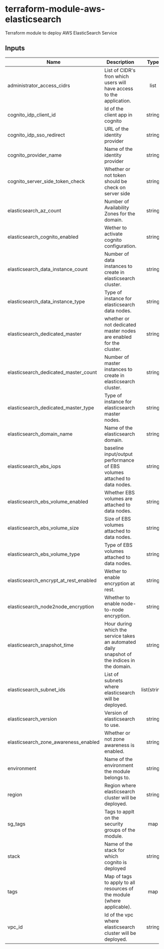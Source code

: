 # terraform-module-aws-elasticsearch

Terraform module to deploy AWS ElasticSearch Service

<!-- BEGINNING OF PRE-COMMIT-TERRAFORM DOCS HOOK -->
## Inputs

| Name | Description | Type | Default | Required |
|------|-------------|:----:|:-----:|:-----:|
| administrator\_access\_cidrs | List of CIDR's fron which users will have access to the application. | list | `[ "10.0.0.0/8", "172.16.0.0/12", "192.168.0.0/16" ]` | no |
| cognito\_idp\_client\_id | Id of the client app in cognito | string | n/a | yes |
| cognito\_idp\_sso\_redirect | URL of the identity provider | string | n/a | yes |
| cognito\_provider\_name | Name of the identity provider | string | n/a | yes |
| cognito\_server\_side\_token\_check | Whether or not token should be check on server side | string | `"true"` | no |
| elasticsearch\_az\_count | Number of Availability Zones for the domain. | string | n/a | yes |
| elasticsearch\_cognito\_enabled | Wether to activate cognito configuration. | string | `"false"` | no |
| elasticsearch\_data\_instance\_count | Number of data instances to create in elasticsearch cluster. | string | n/a | yes |
| elasticsearch\_data\_instance\_type | Type of instance for elasticsearch data nodes. | string | `"t2.small.elasticsearch"` | no |
| elasticsearch\_dedicated\_master | whether or not dedicated master nodes are enabled for the cluster. | string | `"false"` | no |
| elasticsearch\_dedicated\_master\_count | Number of master instances to create in elasticsearch cluster. | string | n/a | yes |
| elasticsearch\_dedicated\_master\_type | Type of instance for elasticsearch master nodes. | string | `"t2.small.elasticsearch"` | no |
| elasticsearch\_domain\_name | Name of the elasticsearch domain. | string | n/a | yes |
| elasticsearch\_ebs\_iops | baseline input/output performance of EBS volumes attached to data nodes. | string | `"150"` | no |
| elasticsearch\_ebs\_volume\_enabled | Whether EBS volumes are attached to data nodes. | string | `"false"` | no |
| elasticsearch\_ebs\_volume\_size | Size of EBS volumes attached to data nodes. | string | `"50"` | no |
| elasticsearch\_ebs\_volume\_type | Type of EBS volumes attached to data nodes. | string | `"gp2"` | no |
| elasticsearch\_encrypt\_at\_rest\_enabled | Wether to enable encryption at rest. | string | `"true"` | no |
| elasticsearch\_node2node\_encryption | Whether to enable node-to-node encryption. | string | `"true"` | no |
| elasticsearch\_snapshot\_time | Hour during which the service takes an automated daily snapshot of the indices in the domain. | string | n/a | yes |
| elasticsearch\_subnet\_ids | List of subnets where elasticsearch will be deployed. | list(string) | n/a | yes |
| elasticsearch\_version | Version of elasticsearch to use. | string | `"7.1"` | no |
| elasticsearch\_zone\_awareness\_enabled | Whether or not zone awareness is enabled. | string | `"false"` | no |
| environment | Name of the environment the module belongs to. | string | n/a | yes |
| region | Region where elasticsearch cluster will be deployed. | string | n/a | yes |
| sg\_tags | Tags to applt on the security groups of the module. | map | `{}` | no |
| stack | Name of the stack for which cognito is deployed | string | n/a | yes |
| tags | Map of tags to apply to all resources of the module \(where applicable\). | map | `{}` | no |
| vpc\_id | Id of the vpc where elasticsearch cluster will be deployed. | string | n/a | yes |

<!-- END OF PRE-COMMIT-TERRAFORM DOCS HOOK -->
